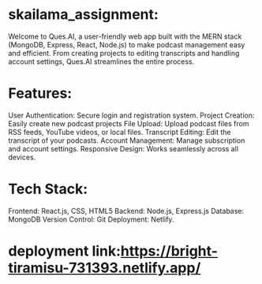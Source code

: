 # skailama_assignment:
Welcome to Ques.AI, a user-friendly web app built with the MERN stack (MongoDB, Express, React, Node.js) to make podcast management easy and efficient. From creating projects to editing transcripts and handling account settings, Ques.AI streamlines the entire process.

# Features:
User Authentication: Secure login and registration system.
Project Creation: Easily create new podcast projects
File Upload: Upload podcast files from RSS feeds, YouTube videos, or local files.
Transcript Editing: Edit the transcript of your podcasts.
Account Management: Manage subscription and account settings.
Responsive Design: Works seamlessly across all devices.

# Tech Stack:
Frontend: React.js, CSS, HTML5
Backend: Node.js, Express.js
Database: MongoDB
Version Control: Git
Deployment: Netlify.

# deployment link:https://bright-tiramisu-731393.netlify.app/
